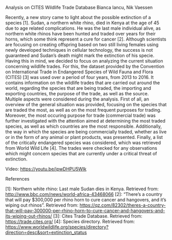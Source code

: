 Analysis on CITES Wildlife Trade Database
Bianca Iancu, Nik Vaessen

Recently, a new story came to light about the possible extinction of a species [1]. Sudan, a northern white rhino, died in Kenya at the age of 45 due to age related complications. He was the last male individual alive, as northern white rhinos have been hunted and traded over years for their horns, which some think represent a cure for cancer [2]. Although scientists are focusing on creating offspring based on two still living females using newly developed techniques in cellular technology, the success is not guaranteed and Sudan’s death might mark the extinction of his specie.
Having this in mind, we decided to focus on analyzing the current situation concerning wildlife trades. For this, the dataset provided by the Convention on International Trade in Endangered Species of Wild Fauna and Flora (CITES) [3] was used over a period of four years, from 2013 to 2016. It contains information on the wildlife trades that are carried out around the world, regarding the species that are being traded, the importing and exporting countries, the purpose of the trade, as well as the source.
Multiple aspects were considered during the analysis. First of all, an overview of the general situation was provided, focusing on the species that are traded the most, as well as on the most frequent purposes for trading. Moreover, the most occuring purpose for trade (commercial trade) was further investigated with the attention aimed at determining the most traded species, as well as which countries are the most responsible. Additionally, the way in which the species are being commercially traded, whether as live or in the form of any animal or plant products, was presented.
Finally, a list of the critically endangered species was considered, which was retrieved from World Wild Life [4]. The trades were checked for any observations which might concern species that are currently under a critical threat of extinction.

Video:
https://youtu.be/jpwDHPU5WIk 

References

[1]: Northern white rhino: Last male Sudan dies in Kenya. Retrieved from: http://www.bbc.com/news/world-africa-43468066 
[2]: “There’s a country that will pay $300,000 per rhino horn to cure cancer and hangovers, and it’s wiping out rhinos”. Retrieved from: https://qz.com/82302/theres-a-country-that-will-pay-300000-per-rhino-horn-to-cure-cancer-and-hangovers-and-its-wiping-out-rhinos/ 
[3]: Cites Trade Database. Retrieved from: https://trade.cites.org/ 
[4]: Species directory. Retrieved from: https://www.worldwildlife.org/species/directory?direction=desc&sort=extinction_status 


